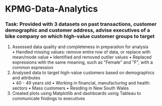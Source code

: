 # KPMG-Data-Analytics

### Task: Provided with 3 datasets on past transactions, customer demographic and customer address, advise executives of a bike company on which high-value customer groups to target <br />
1. Assessed data quality and completeness in preparation for analysis <br />
      • Handled missing values: remove entire row of data, or replace with mean/mode value
  	  • Identified and removed outlier values
  	  • Replaced expressions with the same meaning, such as "Female" and "F", with a common expression
2. Analysed data to target high-value customers based on demographics and attributes <br />
      • 40 - 49 years old
      • Working in financial, manufacturing and health sectors
      • Mass customers
      • Residing in New South Wales
3. Created plots using Matplotlib and dashboards using Tableau to communicate findings to executives 
